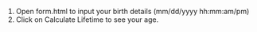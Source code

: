 1. Open form.html to input your birth details (mm/dd/yyyy hh:mm:am/pm) <br>
2. Click on Calculate Lifetime to see your age.
